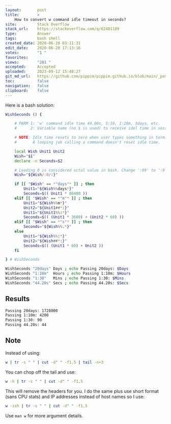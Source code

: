 ```yaml
---
layout:       post
title:        >
    How to convert w command idle timeout in seconds?
site:         Stack Overflow
stack_url:    https://stackoverflow.com/q/62481189
type:         Answer
tags:         bash shell
created_date: 2020-06-20 03:11:31
edit_date:    2020-06-20 17:13:16
votes:        "1 "
favorites:    
views:        "281 "
accepted:     Accepted
uploaded:     2023-09-12 15:48:27
git_md_url:   https://github.com/pippim/pippim.github.io/blob/main/_posts/2020/2020-06-20-How-to-convert-w-command-idle-timeout-in-seconds_.md
toc:          false
navigation:   false
clipboard:    false
---
```


Here is a bash solution:



``` bash
WishSeconds () {

    # PARM 1: 'w' command idle time 44.00s, 5:10, 1:28m, 3days, etc.
    #      2: Variable name (no $ is used) to receive idel time in seconds

    # NOTE: Idle time resets to zero when user types something in terminal.
    #       A looping job calling a command doesn't reset idle time.

    local Wish Unit1 Unit2
    Wish="$1"
    declare -n Seconds=$2

    # Leading 0 is considered octal value in bash. Change ':09' to ':9'
    Wish="${Wish/:0/:}"

    if [[ "$Wish" == *"days"* ]] ; then
        Unit1="${Wish%%days*}"
        Seconds=$(( Unit1 * 86400 ))
    elif [[ "$Wish" == *"m"* ]] ; then
        Unit1="${Wish%%m*}"
        Unit2="${Unit1##*:}"
        Unit1="${Unit1%%:*}"
        Seconds=$(( (Unit1 * 3600) + (Unit2 * 60) ))
    elif [[ "$Wish" == *"s"* ]] ; then
        Seconds="${Wish%%.*}"
    else
        Unit1="${Wish%%:*}"
        Unit2="${Wish##*:}"
        Seconds=$(( (Unit1 * 60) + Unit2 ))
    fi

} # WishSeconds

WishSeconds "20days" Days ; echo Passing 20days: $Days
WishSeconds "1:10m"  Hours ; echo Passing 1:10m: $Hours
WishSeconds "1:30"   Mins ; echo Passing 1:30: $Mins
WishSeconds "44.20s" Secs ; echo Passing 44.20s: $Secs
```

## Results

``` bash
Passing 20days: 1728000
Passing 1:10m: 4200
Passing 1:30: 90
Passing 44.20s: 44
```

## Note

Instead of using:

``` bash
w | tr -s " " | cut -d" " -f1,5 | tail -n+3
```

You can chop off the tail and use:

``` bash
w -h | tr -s " " | cut -d" " -f1,5
```

This will remove the headers for you. I do the same plus use short format (sans CPU stats) and IP addresses instead of host names so I use:

``` bash
w -ish | tr -s " " | cut -d" " -f1,5
```

Use `man w` for more argument details.
